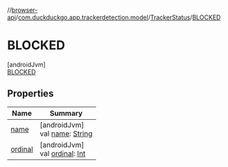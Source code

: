 //[browser-api](../../../../index.md)/[com.duckduckgo.app.trackerdetection.model](../../index.md)/[TrackerStatus](../index.md)/[BLOCKED](index.md)

# BLOCKED

[androidJvm]\
[BLOCKED](index.md)

## Properties

| Name | Summary |
|---|---|
| [name](../-a-l-l-o-w-e-d/index.md#-372974862%2FProperties%2F916081757) | [androidJvm]<br>val [name](../-a-l-l-o-w-e-d/index.md#-372974862%2FProperties%2F916081757): [String](https://kotlinlang.org/api/latest/jvm/stdlib/kotlin/-string/index.html) |
| [ordinal](../-a-l-l-o-w-e-d/index.md#-739389684%2FProperties%2F916081757) | [androidJvm]<br>val [ordinal](../-a-l-l-o-w-e-d/index.md#-739389684%2FProperties%2F916081757): [Int](https://kotlinlang.org/api/latest/jvm/stdlib/kotlin/-int/index.html) |

